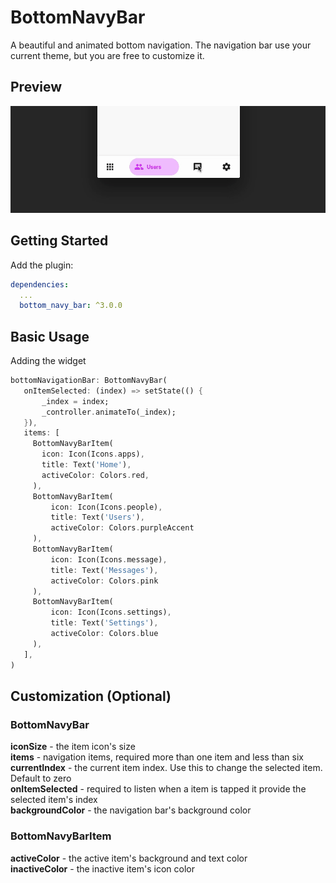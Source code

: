 # BottomNavyBar

A beautiful and animated bottom navigation. The navigation bar use your current theme, but you are free to customize it.

## Preview

![FanBottomNavyBar Gif](navy.gif "BottomNavyBar")

## Getting Started

Add the plugin:

```yaml
dependencies:
  ...
  bottom_navy_bar: ^3.0.0
```

## Basic Usage

Adding the widget

```dart
bottomNavigationBar: BottomNavyBar(
   onItemSelected: (index) => setState(() {
       _index = index;
       _controller.animateTo(_index);
   }),
   items: [
     BottomNavyBarItem(
       icon: Icon(Icons.apps),
       title: Text('Home'),
       activeColor: Colors.red,
     ),
     BottomNavyBarItem(
         icon: Icon(Icons.people),
         title: Text('Users'),
         activeColor: Colors.purpleAccent
     ),
     BottomNavyBarItem(
         icon: Icon(Icons.message),
         title: Text('Messages'),
         activeColor: Colors.pink
     ),
     BottomNavyBarItem(
         icon: Icon(Icons.settings),
         title: Text('Settings'),
         activeColor: Colors.blue
     ),
   ],
)
```

## Customization (Optional)

### BottomNavyBar
**iconSize** - the item icon's size<br/>
**items** - navigation items, required more than one item and less than six<br/>
**currentIndex** - the current item index. Use this to change the selected item. Default to zero<br/>
**onItemSelected** - required to listen when a item is tapped it provide the selected item's index<br/>
**backgroundColor** - the navigation bar's background color

### BottomNavyBarItem
**activeColor** - the active item's background and text color<br/>
**inactiveColor** - the inactive item's icon color<br/>

